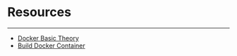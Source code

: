 # Resources
***
* [Docker Basic Theory](https://www.simplilearn.com/tutorials/docker-tutorial)
* [Build Docker Container](https://www.callicoder.com/docker-golang-image-container-example/)